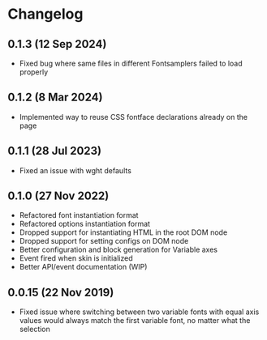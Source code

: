 # Changelog

## 0.1.3 (12 Sep 2024)

- Fixed bug where same files in different Fontsamplers failed to load properly

## 0.1.2 (8 Mar 2024)

- Implemented way to reuse CSS fontface declarations already on the page

## 0.1.1 (28 Jul 2023)

- Fixed an issue with wght defaults

## 0.1.0 (27 Nov 2022)

- Refactored font instantiation format
- Refactored options instantiation format
- Dropped support for instantiating HTML in the root DOM node
- Dropped support for setting configs on DOM node
- Better configuration and block generation for Variable axes
- Event fired when skin is initialized
- Better API/event documentation (WIP)

## 0.0.15 (22 Nov 2019)

- Fixed issue where switching between two variable fonts with equal axis values would always match the first variable font, no matter what the selection